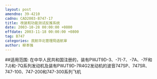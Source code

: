```yaml
---
layout: post
amendno: 39-4210
cadno: CAD2003-B747-17
title: 改装和功能测试反推系统
date: 2003-10-28 00:00:00 +0800
effdate: 2003-11-18 00:00:00 +0800
tag: B747
categories: 民航华北管理局适航审
author: 柳本强
---
```


##适用范围:
在中华人民共和国注册的，装有PWJT9D-3、-7(-7、-7A、-7F和7J)和-7Q系列发动机及装有PWJT9D-7R4G2发动机的波音747SP、747SR、747-100、747-200和747-300系列飞机

